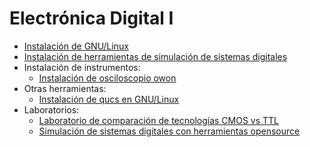 # Electrónica Digital I

* [Instalación de GNU/Linux](./linuxInstall/)
* [Instalación de herramientas de simulación de sistemas digitales](./installTools/)
* Instalación de instrumentos:
    * [Instalación de osciloscopio owon](./instruments/oscilloscope-owon/)
* Otras herramientas:
    * [Instalación de qucs en GNU/Linux](https://github.com/johnnycubides/qucs-tutorial-examples/tree/main/install/linux)
* Laboratorios:
    * [Laboratorio de comparación de tecnologías CMOS vs TTL](./lab-tec/)
    * [Simulación de sistemas digitales con herramientas opensource](./lab01/)

